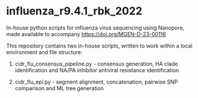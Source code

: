 # influenza_r9.4.1_rbk_2022
In-house python scripts for influenza virus sequencing using Nanopore, made available to accompany https://doi.org/MGEN-D-23-00116

This repository contains two in-house scripts, written to work within a local environment and file structure:

1) cidr_flu_consensus_pipeline.py - consensus generation, HA clade identification and NA/PA inhibitor antiviral resistance identification

2) cidr_flu_epi.py - segment alignment, concatenation, pairwise SNP comparison and ML tree generation

